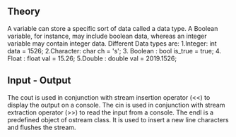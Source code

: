 ## Theory
A variable can store a specific sort of data called a data type. A Boolean variable, for instance, may include boolean data, whereas an integer variable may contain integer data. Different Data types are: 1.Integer: int data = 1526; 2.Character: char ch = 's'; 3. Boolean : bool is_true = true; 4. Float : float val = 15.26; 5.Double : double val = 2019.1526;

## Input - Output
The cout is used in conjunction with stream insertion operator (<<) to display the output on a console. The cin is used in conjunction with stream extraction operator (>>) to read the input from a console. The endl is a predefined object of ostream class. It is used to insert a new line characters and flushes the stream.
